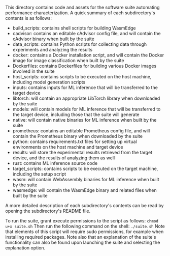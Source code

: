 This directory contains code and assets for the software suite automating performance characterization. A quick summary of each subdirectory's contents is as follows:
* build_scripts: contains shell scripts for building WasmEdge
* cadvisor: contains an editable cAdvisor config file, and will contain the cAdvisor binary when built by the suite
* data_scripts: contains Python scripts for collecting data through experiments and analyzing the results
* docker: contains a Docker installation script, and will contain the Docker image for image classification when built by the suite
* Dockerfiles: contains Dockerfiles for building various Docker images involved in the suite
* host_scripts: contains scripts to be executed on the host machine, including model generation scripts
* inputs: contains inputs for ML inference that will be transferred to the target device
* libtorch: will contain an appropriate LibTorch library when downloaded by the suite
* models: will contain models for ML inference that will be transferred to the target device, including those that the suite will generate
* native: will contain native binaries for ML inference when built by the suite
* prometheus: contains an editable Prometheus config file, and will contain the Prometheus binary when downloaded by the suite
* python: contains requirements.txt files for setting up virtual environments on the host machine
and target device
* results: will store the experimental results retrieved from the target device, and the results of analyzing them as well
* rust: contains ML inference source code
* target_scripts: contains scripts to be executed on the target machine, including the setup script
* wasm: will contain WebAssembly binaries for ML inference when built by the suite
* wasmedge: will contain the WasmEdge binary and related files when built by the suite

A more detailed description of each subdirectory's contents can be read by opening 
the subdirectory's README file. 

To run the suite, grant execute permissions to the script as follows:
`chmod u+x suite.sh`
Then run the following command on the shell:
`./suite.sh`
Note that elements of this script will require sudo permissions, for example when installing
required packages. Note also that an explanation of the suite's functionality can also be found upon
launching the suite and selecting the explanation option.